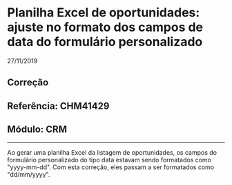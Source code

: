 # Planilha Excel de oportunidades: ajuste no formato dos campos de data do formulário personalizado
27/11/2019
## Correção
## Referência: CHM41429
## Módulo: CRM
***

Ao gerar uma planilha Excel da listagem de oportunidades, os campos do formulário personalizado do tipo data estavam sendo formatados como "yyyy-mm-dd". Com esta correção, eles passam a ser formatados como "dd/mm/yyyy".

